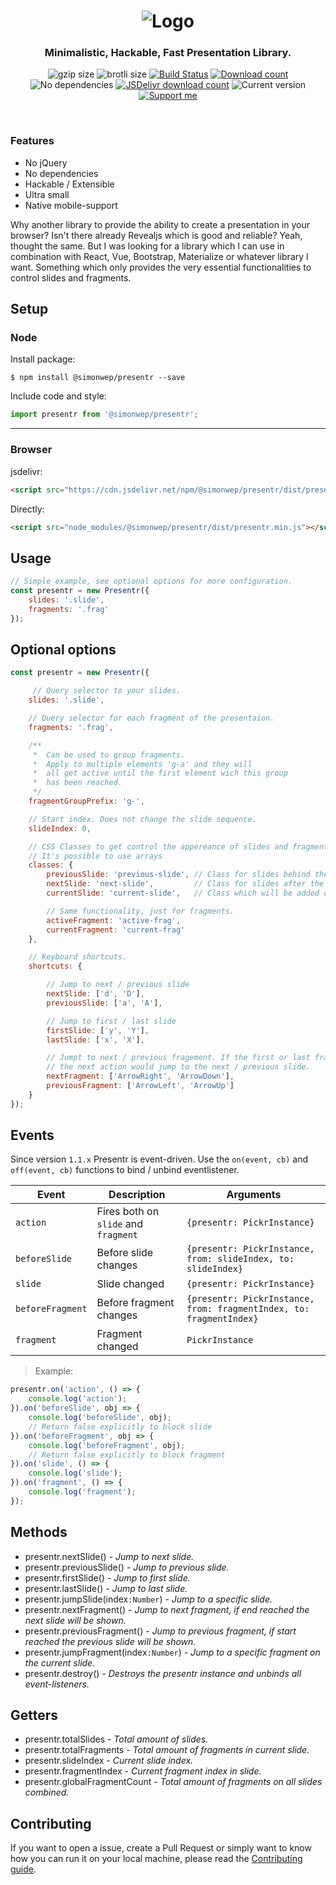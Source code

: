 <h1 align="center">
    <img src="logo.png" alt="Logo">
</h1>

<h3 align="center">
    Minimalistic, Hackable, Fast Presentation Library.
</h3>


<p align="center">
  <img alt="gzip size" src="https://img.badgesize.io/https://raw.githubusercontent.com/Simonwep/presentr/master/dist/presentr.min.js?compression=gzip&style=flat-square">
  <img alt="brotli size" src="https://img.badgesize.io/https://raw.githubusercontent.com/Simonwep/presentr/master/dist/presentr.min.js?compression=brotli&style=flat-square">
  <a href="https://travis-ci.org/Simonwep/presentr"><img
     alt="Build Status"
     src="https://img.shields.io/travis/Simonwep/presentr.svg?style=popout-square"></a>
  <a href="https://www.npmjs.com/package/@simonwep/presentr"><img
     alt="Download count"
     src="https://img.shields.io/npm/dm/@simonwep/presentr.svg?style=popout-square"></a>
  <img alt="No dependencies" src="https://img.shields.io/badge/dependencies-none-27ae60.svg?style=popout-square">
  <a href="https://www.jsdelivr.com/package/npm/@simonwep/presentr"><img
     alt="JSDelivr download count"
     src="https://data.jsdelivr.com/v1/package/npm/@simonwep/presentr/badge"></a>
  <img alt="Current version"
       src="https://img.shields.io/github/tag/Simonwep/presentr.svg?color=3498DB&label=version&style=flat-square">
  <a href="https://www.patreon.com/simonwep"><img
     alt="Support me"
     src="https://img.shields.io/badge/patreon-support-3498DB.svg?style=popout-square"></a>
</p>

<br>

### Features
* No jQuery
* No dependencies
* Hackable / Extensible
* Ultra small
* Native mobile-support

Why another library to provide the ability to create a presentation in your browser?
Isn't there already Revealjs which is good and reliable?
Yeah, thought the same. But I was looking for a library which I can use in combination with React, Vue, Bootstrap, Materialize or whatever library I want.
Something which only provides the very essential functionalities to control slides and fragments.

## Setup

### Node
Install package:
```shell
$ npm install @simonwep/presentr --save
```

Include code and style:
```js
import presentr from '@simonwep/presentr';
```
---
### Browser

jsdelivr:
```html
<script src="https://cdn.jsdelivr.net/npm/@simonwep/presentr/dist/presentr.min.js"></script>
```

Directly:
```html
<script src="node_modules/@simonwep/presentr/dist/presentr.min.js"></script>
```

## Usage
```javascript
// Simple example, see optional options for more configuration.
const presentr = new Presentr({
    slides: '.slide',
    fragments: '.frag'
});
```

## Optional options
```javascript
const presentr = new Presentr({

     // Query selector to your slides.
    slides: '.slide',

    // Query selector for each fragment of the presentaion.
    fragments: '.frag',

    /**
     *  Can be used to group fragments.
     *  Apply to multiple elements 'g-a' and they will 
     *  all get active until the first element wich this group 
     *  has been reached.
     */
    fragmentGroupPrefix: 'g-',

    // Start index. Does not change the slide sequence.
    slideIndex: 0,

    // CSS Classes to get control the appereance of slides and fragments.
    // It's possible to use arrays
    classes: {
        previousSlide: 'previous-slide', // Class for slides behind the current one
        nextSlide: 'next-slide',         // Class for slides after the current one
        currentSlide: 'current-slide',   // Class which will be added only to the current slide.

        // Same functionality, just for fragments.
        activeFragment: 'active-frag',
        currentFragment: 'current-frag'
    },

    // Keyboard shortcuts.
    shortcuts: {

        // Jump to next / previous slide
        nextSlide: ['d', 'D'],
        previousSlide: ['a', 'A'],

        // Jump to first / last slide
        firstSlide: ['y', 'Y'],
        lastSlide: ['x', 'X'],

        // Jumpt to next / previous fragement. If the first or last fragment is reached,
        // the next action would jump to the next / previous slide.
        nextFragment: ['ArrowRight', 'ArrowDown'],
        previousFragment: ['ArrowLeft', 'ArrowUp']
    }
});
```

## Events
Since version `1.1.x` Presentr is event-driven. Use the `on(event, cb)` and `off(event, cb)` functions to bind / unbind eventlistener.

| Event      | Description | Arguments |
| -------------- | ----------- | ----------- | 
| `action`       | Fires both on `slide` and `fragment` | `{presentr: PickrInstance}` |
| `beforeSlide`  | Before slide changes | `{presentr: PickrInstance, from: slideIndex, to: slideIndex}` |
| `slide`        | Slide changed | `{presentr: PickrInstance}` |
| `beforeFragment` | Before fragment changes | `{presentr: PickrInstance, from: fragmentIndex, to: fragmentIndex}` |
| `fragment`     | Fragment changed | `PickrInstance` |

> Example:
```js
presentr.on('action', () => {
    console.log('action');
}).on('beforeSlide', obj => {
    console.log('beforeSlide', obj);
    // Return false explicitly to block slide
}).on('beforeFragment', obj => {
    console.log('beforeFragment', obj);
    // Return false explicitly to block fragment
}).on('slide', () => {
    console.log('slide');
}).on('fragment', () => {
    console.log('fragment');
});
```

## Methods
* presentr.nextSlide() _- Jump to next slide._
* presentr.previousSlide() _- Jump to previous slide._
* presentr.firstSlide() _- Jump to first slide._
* presentr.lastSlide() _- Jump to last slide._
* presentr.jumpSlide(index`:Number`) _- Jump to a specific slide._
* presentr.nextFragment() _- Jump to next fragment, if end reached the next slide will be shown._
* presentr.previousFragment() _- Jump to previous fragment, if start reached the previous slide will be shown._
* presentr.jumpFragment(index`:Number`) _- Jump to a specific fragment on the current slide._
* presentr.destroy() _- Destroys the presentr instance and unbinds all event-listeners._

## Getters
* presentr.totalSlides _- Total amount of slides._
* presentr.totalFragments _- Total amount of fragments in current slide._
* presentr.slideIndex _- Current slide index._
* presentr.fragmentIndex _- Current fragment index in slide._
* presentr.globalFragmentCount _- Total amount of fragments on all slides combined._

## Contributing
If you want to open a issue, create a Pull Request or simply want to know how you can run it on your local machine, please read the [Contributing guide](https://github.com/Simonwep/presentr/blob/master/.github/CONTRIBUTING.md).
